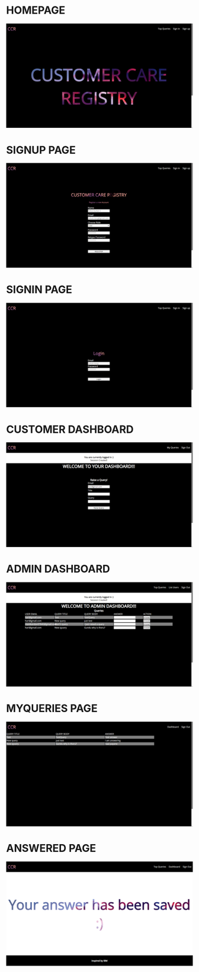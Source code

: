 # HOMEPAGE
<img src = "https://github.com/IBM-EPBL/IBM-Project-13026-1659507202/blob/main/Project-Development-Phase/Sprint-1/Frontend%20Pages/HomePage.png" />

# SIGNUP PAGE
<img src = "https://github.com/IBM-EPBL/IBM-Project-13026-1659507202/blob/main/Project-Development-Phase/Sprint-1/Frontend%20Pages/SignUpPage.png" />

# SIGNIN PAGE
<img src = "https://github.com/IBM-EPBL/IBM-Project-13026-1659507202/blob/main/Project-Development-Phase/Sprint-1/Frontend%20Pages/LoginPage.png" />

# CUSTOMER DASHBOARD
<img src = "https://github.com/IBM-EPBL/IBM-Project-13026-1659507202/blob/main/Project-Development-Phase/Sprint-1/Frontend%20Pages/CustomerDashboad.png" />

# ADMIN DASHBOARD
<img src = "https://github.com/IBM-EPBL/IBM-Project-13026-1659507202/blob/main/Project-Development-Phase/Sprint-1/Frontend%20Pages/AdminDashboard.png" />

# MYQUERIES PAGE
<img src = "https://github.com/IBM-EPBL/IBM-Project-13026-1659507202/blob/main/Project-Development-Phase/Sprint-1/Frontend%20Pages/MyQueriesPage.png" />

# ANSWERED PAGE
<img src = "https://github.com/IBM-EPBL/IBM-Project-13026-1659507202/blob/main/Project-Development-Phase/Sprint-1/Frontend%20Pages/AnsweredPage.png" />
